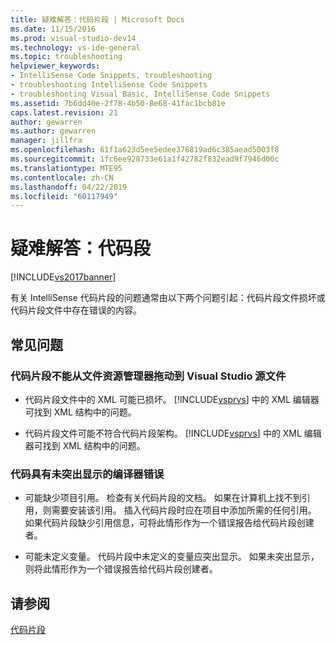 ```yaml
---
title: 疑难解答：代码片段 | Microsoft Docs
ms.date: 11/15/2016
ms.prod: visual-studio-dev14
ms.technology: vs-ide-general
ms.topic: troubleshooting
helpviewer_keywords:
- IntelliSense Code Snippets, troubleshooting
- troubleshooting IntelliSense Code Snippets
- troubleshooting Visual Basic, IntelliSense Code Snippets
ms.assetid: 7b6dd40e-2f78-4b50-8e68-41fac1bcb81e
caps.latest.revision: 21
author: gewarren
ms.author: gewarren
manager: jillfra
ms.openlocfilehash: 61f1a623d5ee5edee376819ad6c385aead5003f8
ms.sourcegitcommit: 1fc6ee928733e61a1f42782f832ead9f7946d00c
ms.translationtype: MTE95
ms.contentlocale: zh-CN
ms.lasthandoff: 04/22/2019
ms.locfileid: "60117949"
---
```

# <a name="troubleshooting-snippets"></a>疑难解答：代码段
[!INCLUDE[vs2017banner](../includes/vs2017banner.md)]

有关 IntelliSense 代码片段的问题通常由以下两个问题引起：代码片段文件损坏或代码片段文件中存在错误的内容。  
  
## <a name="common-problems"></a>常见问题  
  
### <a name="the-snippet-cannot-be-dragged-from-file-explorer-to-a-visual-studio-source-file"></a>代码片段不能从文件资源管理器拖动到 Visual Studio 源文件  
  
- 代码片段文件中的 XML 可能已损坏。 [!INCLUDE[vsprvs](../includes/vsprvs-md.md)] 中的 XML 编辑器可找到 XML 结构中的问题。  
  
- 代码片段文件可能不符合代码片段架构。 [!INCLUDE[vsprvs](../includes/vsprvs-md.md)] 中的 XML 编辑器可找到 XML 结构中的问题。  
  
### <a name="the-code-has-compiler-errors-that-are-not-highlighted"></a>代码具有未突出显示的编译器错误  
  
- 可能缺少项目引用。 检查有关代码片段的文档。 如果在计算机上找不到引用，则需要安装该引用。 插入代码片段时应在项目中添加所需的任何引用。 如果代码片段缺少引用信息，可将此情形作为一个错误报告给代码片段创建者。  
  
- 可能未定义变量。 代码片段中未定义的变量应突出显示。 如果未突出显示，则将此情形作为一个错误报告给代码片段创建者。  
  
## <a name="see-also"></a>请参阅  
 [代码片段](../ide/code-snippets.md)
